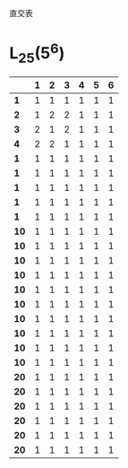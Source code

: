 直交表
# L<sub>25</sub>(5<sup>6</sup>)
|      |**1**|**2**|**3**|**4**|**5**|**6**|
|------|-----|-----|-----|-----|-----|-----|
|**1** |1    |1    |1    |1    |1    |1    |
|**2** |1    |2    |2    |1    |1    |1    |
|**3** |2    |1    |2    |1    |1    |1    |
|**4** |2    |2    |1    |1    |1    |1    |
|**1** |1    |1    |1    |1    |1    |1    |
|**1** |1    |1    |1    |1    |1    |1    |
|**1** |1    |1    |1    |1    |1    |1    |
|**1** |1    |1    |1    |1    |1    |1    |
|**1** |1    |1    |1    |1    |1    |1    |
|**10**|1    |1    |1    |1    |1    |1    |
|**10**|1    |1    |1    |1    |1    |1    |
|**10**|1    |1    |1    |1    |1    |1    |
|**10**|1    |1    |1    |1    |1    |1    |
|**10**|1    |1    |1    |1    |1    |1    |
|**10**|1    |1    |1    |1    |1    |1    |
|**10**|1    |1    |1    |1    |1    |1    |
|**10**|1    |1    |1    |1    |1    |1    |
|**10**|1    |1    |1    |1    |1    |1    |
|**10**|1    |1    |1    |1    |1    |1    |
|**20**|1    |1    |1    |1    |1    |1    |
|**20**|1    |1    |1    |1    |1    |1    |
|**20**|1    |1    |1    |1    |1    |1    |
|**20**|1    |1    |1    |1    |1    |1    |
|**20**|1    |1    |1    |1    |1    |1    |
|**20**|1    |1    |1    |1    |1    |1    |
